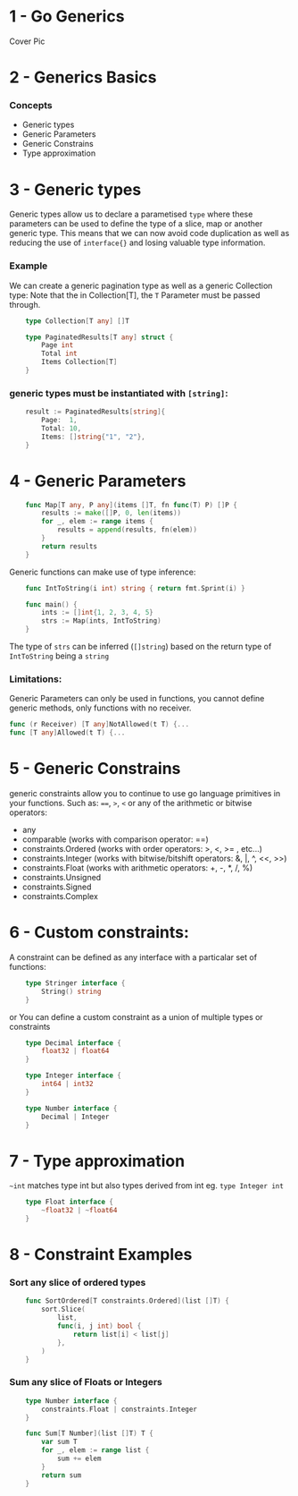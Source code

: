 # 1 - Go Generics
Cover Pic


# 2 - Generics Basics
### Concepts
* Generic types
* Generic Parameters
* Generic Constrains
* Type approximation


# 3 - Generic types
Generic types allow us to declare a parametised `type` where these parameters 
can be used to define the type of a slice, map or another generic type.
This means that we can now avoid code duplication 
as well as reducing the use of `interface{}` and losing valuable type information.

### Example
We can create a generic pagination type as well as a generic Collection type:
Note that the in Collection[T], the `T` Parameter must be passed through.
``` go
    type Collection[T any] []T

	type PaginatedResults[T any] struct {
		Page int
		Total int
		Items Collection[T]
	}
```

### generic types must be instantiated with `[string]`:
``` go
	result := PaginatedResults[string]{
		Page:  1,
		Total: 10,
		Items: []string{"1", "2"},
	}
```


# 4 - Generic Parameters
``` go
    func Map[T any, P any](items []T, fn func(T) P) []P {
        results := make([]P, 0, len(items))
        for _, elem := range items {
            results = append(results, fn(elem))
        }
        return results
    }
```
Generic functions can make use of type inference:
``` go
    func IntToString(i int) string { return fmt.Sprint(i) }

    func main() {
        ints := []int{1, 2, 3, 4, 5}
        strs := Map(ints, IntToString)
    }  
```

The type of `strs` can be inferred (`[]string`) based on the return type of `IntToString` being a `string`

### Limitations:
Generic Parameters can only be used in functions, you cannot define generic methods, only functions with no receiver.
``` go
func (r Receiver) [T any]NotAllowed(t T) {...
func [T any]Allowed(t T) {...
```


# 5 - Generic Constrains
generic constraints allow you to continue to use go language primitives in your functions.
Such as: `==`, `>`, `<` or any of the arithmetic or bitwise operators:

* any
* comparable (works with comparison operator: ==)
* constraints.Ordered (works with order operators: >, <, >= , etc...)
* constraints.Integer (works with bitwise/bitshift operators: &, |, ^, <<, >>)
* constraints.Float (works with arithmetic operators: +, -, *, /, %)
* constraints.Unsigned
* constraints.Signed
* constraints.Complex

# 6 - Custom constraints:
A constraint can be defined as any interface with a particalar set of functions: 
``` go
    type Stringer interface {
        String() string
    }
```
or You can define a custom constraint as a union of multiple types or constraints
``` go
    type Decimal interface {
        float32 | float64
    }

    type Integer interface {
        int64 | int32
    }

    type Number interface {
        Decimal | Integer
    }
```

# 7 - Type approximation
`~int` matches type int but also types derived from int eg. `type Integer int`
``` go
    type Float interface {
        ~float32 | ~float64
    }
```

# 8 - Constraint Examples

### Sort any slice of ordered types
``` go
    func SortOrdered[T constraints.Ordered](list []T) {
        sort.Slice(
            list,
            func(i, j int) bool {
                return list[i] < list[j]
            },
        )
    }
```

### Sum any slice of Floats or Integers
``` go
    type Number interface {
        constraints.Float | constraints.Integer
    }

    func Sum[T Number](list []T) T {
        var sum T
        for _, elem := range list {
            sum += elem
        }
        return sum
    }
```